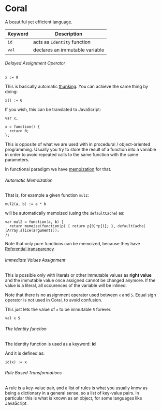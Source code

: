 # Coral

A beautiful yet efficient language.

| Keyword | Description                    |
|---------|--------------------------------|
| `id`    | acts as `Identity` function  |
| `val`   | declares an immutable variable |

###### Delayed Assignment Operator

```
x := 0
```

This is basically automatic [thunking](http://en.wikipedia.org/wiki/Thunk). You can achieve the same thing by doing:

```
x() := 0
```

If you wish, this can be translated to JavaScript:

```
var x;

x = function() {
  return 0;
};
```

This is opposite of what we are used with in procedural / object-oriented programming.
Usually you try to store the result of a function into a variable in order to avoid repeated calls to the same function with the same parameters. 

In functional paradigm we have [memoization](http://en.wikipedia.org/wiki/Memoization) for that.

###### Automatic Memoization

That is, for example a given function `mul2`:

```
mul2(a, b) := a * b
```
will be automatically memoized (using the `defaultCache`) as:

```
var mul2 = function(a, b) { 
  return memoize(function(p) { return p[0]*p[1]; }, defaultCache)(Array.slice(arguments));  
};
```

Note that only pure functions can be memoized, because they have [Referential transparency](http://en.wikipedia.org/wiki/Referential_transparency_%28computer_science%29) 

###### Immediate Values Assignment

This is possible only with literals or other immutable values as **right value** and the immutable value once assigned cannot be changed anymore. If the value is a literal, all occurences of the variable will be inlined.

Note that there is no assignment operator used between `x` and `5`. Equal sign operator is not used in Coral, to avoid confusion.

This just lets the value of `x` to be immutable `5` forever.

```
val x 5
```

###### The Identity function

The identity function is used as a keyword: **id**

And it is defined as:

```
id(x) := x
```

###### Rule Based Transformations

A rule is a key-value pair, and a list of rules is what you usually know as being a dictionary in a general sense, so a list of key-value pairs. In particular this is what is known as an object, for some languages like JavaScript.
